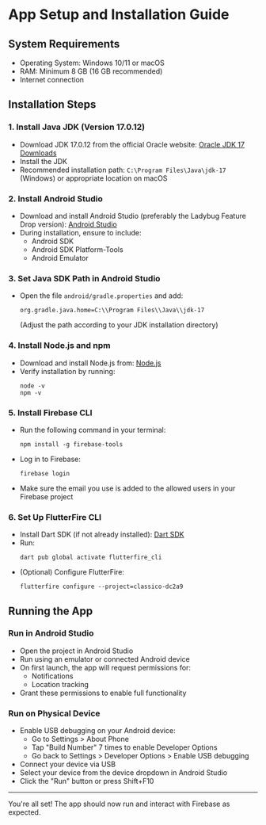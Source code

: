 # App Setup and Installation Guide

## System Requirements
- Operating System: Windows 10/11 or macOS
- RAM: Minimum 8 GB (16 GB recommended)
- Internet connection

## Installation Steps

### 1. Install Java JDK (Version 17.0.12)
- Download JDK 17.0.12 from the official Oracle website: [Oracle JDK 17 Downloads](https://www.oracle.com/java/technologies/javase/jdk17-archive-downloads.html)
- Install the JDK
- Recommended installation path: `C:\Program Files\Java\jdk-17` (Windows) or appropriate location on macOS

### 2. Install Android Studio
- Download and install Android Studio (preferably the Ladybug Feature Drop version): [Android Studio](https://developer.android.com/studio)
- During installation, ensure to include:
  - Android SDK
  - Android SDK Platform-Tools
  - Android Emulator

### 3. Set Java SDK Path in Android Studio
- Open the file `android/gradle.properties` and add:
  ```
  org.gradle.java.home=C:\\Program Files\\Java\\jdk-17
  ```
  (Adjust the path according to your JDK installation directory)

### 4. Install Node.js and npm
- Download and install Node.js from: [Node.js](https://nodejs.org)
- Verify installation by running:
  ```
  node -v
  npm -v
  ```

### 5. Install Firebase CLI
- Run the following command in your terminal:
  ```
  npm install -g firebase-tools
  ```
- Log in to Firebase:
  ```
  firebase login
  ```
- Make sure the email you use is added to the allowed users in your Firebase project

### 6. Set Up FlutterFire CLI
- Install Dart SDK (if not already installed): [Dart SDK](https://dart.dev/get-dart)
- Run:
  ```
  dart pub global activate flutterfire_cli
  ```
- (Optional) Configure FlutterFire:
  ```
  flutterfire configure --project=classico-dc2a9
  ```

## Running the App

### Run in Android Studio
- Open the project in Android Studio
- Run using an emulator or connected Android device
- On first launch, the app will request permissions for:
  - Notifications
  - Location tracking
- Grant these permissions to enable full functionality

### Run on Physical Device
- Enable USB debugging on your Android device:
  - Go to Settings > About Phone
  - Tap "Build Number" 7 times to enable Developer Options
  - Go back to Settings > Developer Options > Enable USB debugging
- Connect your device via USB
- Select your device from the device dropdown in Android Studio
- Click the "Run" button or press Shift+F10

---

You're all set! The app should now run and interact with Firebase as expected.
